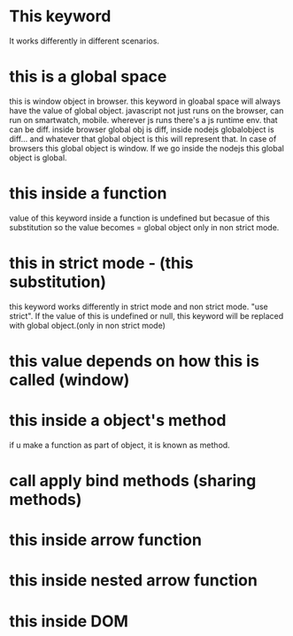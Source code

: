 # This keyword

It works differently in different scenarios.

# this is a global space

this is window object in browser. this keyword in gloabal space will always have the value of global object. javascript not just runs on the browser, can run on smartwatch, mobile. wherever js runs there's a js runtime env. that can be diff. inside browser global obj is diff, inside nodejs globalobject is diff... and whatever that global object is this will represent that. In case of browsers this global object is window. If we go inside the nodejs this global object is global.

# this inside a function

 value of this keyword inside a function is undefined but becasue of this substitution so the value becomes = global object only in non strict mode.

# this in strict mode - (this substitution)

this keyword works differently in strict mode and non strict mode. "use strict". 
If the value of this is undefined or null, this keyword will be replaced with global object.(only in non strict mode)          

# this value depends on how this is called (window)

# this inside a object's method
if u make a function as part of object, it is known as method.

# call apply bind methods (sharing methods)

# this inside arrow function

# this inside nested arrow function

# this inside DOM